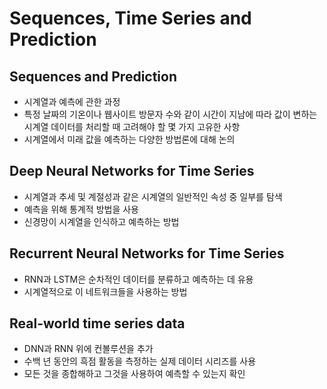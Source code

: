# Sequences, Time Series and Prediction

## Sequences and Prediction

- 시계열과 예측에 관한 과정
- 특정 날짜의 기온이나 웹사이트 방문자 수와 같이 시간이 지남에 따라 값이 변하는 시계열 데이터를 처리할 때 고려해야 할 몇 가지 고유한 사항
- 시계열에서 미래 값을 예측하는 다양한 방법론에 대해 논의

## Deep Neural Networks for Time Series

- 시계열과 추세 및 계절성과 같은 시계열의 일반적인 속성 중 일부를 탐색
- 예측을 위해 통계적 방법을 사용
- 신경망이 시계열을 인식하고 예측하는 방법

## Recurrent Neural Networks for Time Series
- RNN과 LSTM은 순차적인 데이터를 분류하고 예측하는 데 유용
- 시계열적으로 이 네트워크들을 사용하는 방법

## Real-world time series data
- DNN과 RNN 위에 컨볼루션을 추가
- 수백 년 동안의 흑점 활동을 측정하는 실제 데이터 시리즈를 사용
- 모든 것을 종합해하고 그것을 사용하여 예측할 수 있는지 확인
